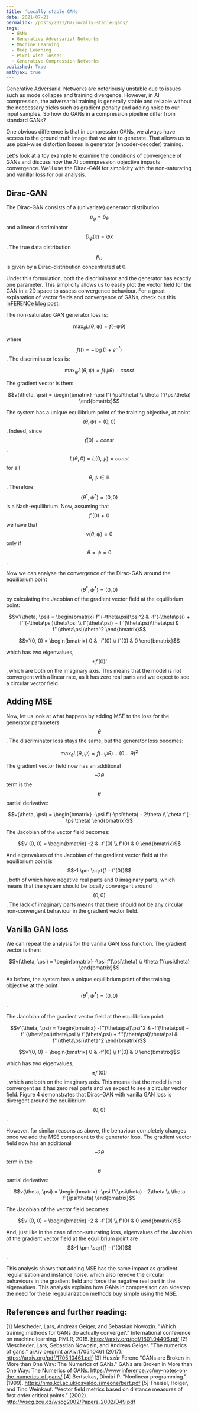 ```yaml
---
title: 'Locally stable GANs'
date: 2021-07-21
permalink: /posts/2021/07/locally-stable-gans/
tags:
  - GANs
  - Generative Adversarial Networks
  - Machine Learning
  - Deep Learning
  - Pixel-wise losses
  - Generative Compression Networks
published: True 
mathjax: true
---
```



Generative Adversarial Networks are notoriously unstable due to issues such as mode collapse and training divergence. However, in AI compression, the adversarial training is generally stable and reliable without the neccessary tricks such as gradient penalty and adding noise to our input samples. So how do GANs in a compression pipeline differ from standard GANs? 

One obvious difference is that in compression GANs, we always have access to the ground truth image that we aim to generate. That allows us to use pixel-wise distortion losses in generator (encoder-decoder) training. 

Let's look at a toy example to examine the conditions of convergence of GANs and discuss how the AI commpression objective impacts convergence. We'll use the Dirac-GAN for simplicity with the non-saturating and vanillar loss for our analysis. 

## Dirac-GAN

The Dirac-GAN consists of a (univariate) generator distribution $$p_g = \delta_\theta$$ and a linear discriminator $$D_\psi(x) = \psi x$$. The true data distribution $$p_D$$ is given by a Dirac-distribution concentrated at 0.

Under this formulation, both the discriminator and the generator has exactly one parameter. This simplicity allows us to easily plot the vector field for the GAN in a 2D space to assess convergence behaviour. For a great explanation of vector fields and convergence of GANs, check out this [inFERENCe blog post](https://inference.vc/my-notes-on-the-gan-literature/).

The non-saturated GAN generator loss is:

$$\max_\theta L(\theta, \psi) = f(-\psi\theta)$$

where $$f(t) = -\log(1 + e^{-t})$$. The discriminator loss is:

$$\max_\psi L(\theta, \psi) = f(\psi\theta) - const$$

The gradient vector is then:

$$v(\theta, \psi) = \begin{bmatrix} -\psi f'(-\psi\theta) \\ \theta f'(\psi\theta) \end{bmatrix}$$

The system has a unique equilibrium point of the training objective, at point $$(\theta, \psi) = (0, 0)$$. Indeed, since $$f(0) = const$$, $$L(\theta, 0) = L(0, \psi) = const$$ for all $$\theta, \psi \in \mathbb{R}$$. Therefore $$(\theta^*, \psi^*) = (0, 0)$$ is a Nash-equilibrium. Now, assuming that $$f'(0) \neq 0$$ we have that $$v(\theta, \psi) = 0$$ only if $$\theta = \psi = 0$$.

Now we can analyse the convergence of the Dirac-GAN around the equilibrium point $$(\theta^*, \psi^*) = (0, 0)$$ by calculating the Jacobian of the gradient vector field at the equilibrium point:

$$v'(\theta, \psi) = \begin{bmatrix} f''(-\theta\psi)\psi^2 & -f'(-\theta\psi) + f''(-\theta\psi)\theta\psi \\ f'(\theta\psi) + f''(\theta\psi)\theta\psi & f''(\theta\psi)\theta^2 \end{bmatrix}$$

$$v'(0, 0) = \begin{bmatrix} 0 & -f'(0) \\ f'(0) & 0 \end{bmatrix}$$

which has two eigenvalues, $$\pm f'(0)i$$, which are both on the imaginary axis. This means that the model is not convergent with a linear rate, as it has zero real parts and we expect to see a circular vector field.

## Adding MSE

Now, let us look at what happens by adding MSE to the loss for the generator parameters $$\theta$$. The discriminator loss stays the same, but the generator loss becomes:

$$\max_\theta L(\theta, \psi) = f(-\psi\theta) - (0 - \theta)^2$$

The gradient vector field now has an additional $$-2\theta$$ term is the $$\theta$$ partial derivative:

$$v(\theta, \psi) = \begin{bmatrix} -\psi f'(-\psi\theta) - 2\theta \\ \theta f'(-\psi\theta) \end{bmatrix}$$

The Jacobian of the vector field becomes:

$$v'(0, 0) = \begin{bmatrix} -2 & -f'(0) \\ f'(0) & 0 \end{bmatrix}$$

And eigenvalues of the Jacobian of the gradient vector field at the equilibrium point is $$-1 \pm \sqrt{1 - f'(0)}$$, both of which have negative real parts and 0 imaginary parts, which means that the system should be locally convergent around $$(0, 0)$$. The lack of imaginary parts means that there should not be any circular non-convergent behaviour in the gradient vector field. 

## Vanilla GAN loss

We can repeat the analysis for the vanilla GAN loss function. The gradient vector is then:

$$v(\theta, \psi) = \begin{bmatrix} -\psi f'(\psi\theta) \\ \theta f'(\psi\theta) \end{bmatrix}$$

As before, the system has a unique equilibrium point of the training objective at the point $$(\theta^*, \psi^*) = (0, 0)$$.

The Jacobian of the gradient vector field at the equilibrium point:

$$v'(\theta, \psi) = \begin{bmatrix} -f''(\theta\psi)\psi^2 & -f'(\theta\psi) - f''(\theta\psi)\theta\psi \\ f'(\theta\psi) + f''(\theta\psi)\theta\psi & f''(\theta\psi)\theta^2 \end{bmatrix}$$

$$v'(0, 0) = \begin{bmatrix} 0 & -f'(0) \\ f'(0) & 0 \end{bmatrix}$$

which has two eigenvalues, $$\pm f'(0)i$$, which are both on the imaginary axis. This means that the model is not convergent as it has zero real parts and we expect to see a circular vector field. Figure 4 demonstrates that Dirac-GAN with vanilla GAN loss is divergent around the equilibrium $$(0, 0)$$.

However, for similar reasons as above, the behaviour completely changes once we add the MSE component to the generator loss. The gradient vector field now has an additional $$-2\theta$$ term in the $$\theta$$ partial derivative:

$$v(\theta, \psi) = \begin{bmatrix} -\psi f'(\psi\theta) - 2\theta \\ \theta f'(\psi\theta) \end{bmatrix}$$

The Jacobian of the vector field becomes:

$$v'(0, 0) = \begin{bmatrix} -2 & -f'(0) \\ f'(0) & 0 \end{bmatrix}$$

And, just like in the case of non-saturating loss, eigenvalues of the Jacobian of the gradient vector field at the equilibrium point are $$-1 \pm \sqrt{1 - f'(0)}$$.

This analysis shows that adding MSE has the same impact as gradient regularisation and instance noise, which also remove the circular behaviours in the gradient field and force the negative real part in the eigenvalues. This analysis explains how GANs in compresison can sidestep the need for these regaularization methods buy simple using the MSE. 

## References and further reading:

[1] Mescheder, Lars, Andreas Geiger, and Sebastian Nowozin. "Which training methods for GANs do actually converge?."
International conference on machine learning. PMLR, 2018. https://arxiv.org/pdf/1801.04406.pdf
[2] Mescheder, Lars, Sebastian Nowozin, and Andreas Geiger. "The numerics of gans."
arXiv preprint arXiv:1705.10461 (2017). https://arxiv.org/pdf/1705.10461.pdf
[3] Huszár Ferenc "GANs are Broken in More than One Way: The Numerics of GANs."
GANs are Broken in More than One Way: The Numerics of GANs. https://www.inference.vc/my-notes-on-the-numerics-of-gans/
[4] Bertsekas, Dimitri P. "Nonlinear programming." (1999). https://nms.kcl.ac.uk/osvaldo.simeone/bert.pdf
[5] Theisel, Holger, and Tino Weinkauf. "Vector field metrics based on distance measures of first order critical points." (2002). http://wscg.zcu.cz/wscg2002/Papers_2002/D49.pdf



